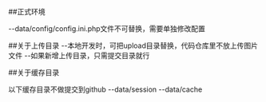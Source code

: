 ##正式环境

--data/config/config.ini.php文件不可替换，需要单独修改配置

##关于上传目录
--本地开发时，可把upload目录替换，代码仓库里不放上传图片文件
--如果新增上传目录，只需提交目录就行

##关于缓存目录

以下缓存目录不做提交到github
--data/session
--data/cache